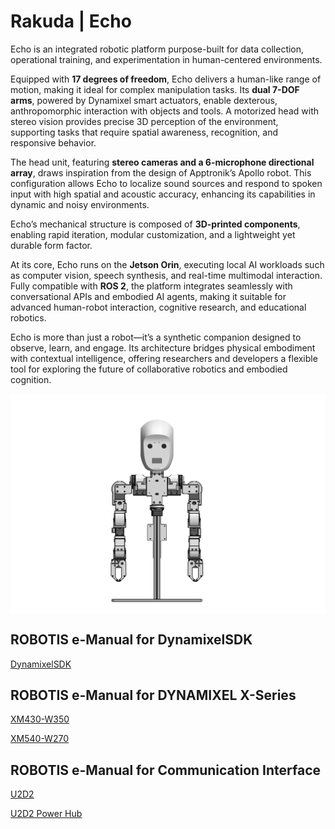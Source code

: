 # Rakuda | Echo

Echo is an integrated robotic platform purpose-built for data collection, operational training, and experimentation in human-centered environments.

Equipped with **17 degrees of freedom**, Echo delivers a human-like range of motion, making it ideal for complex manipulation tasks. Its **dual 7-DOF arms**, powered by Dynamixel smart actuators, enable dexterous, anthropomorphic interaction with objects and tools. A motorized head with stereo vision provides precise 3D perception of the environment, supporting tasks that require spatial awareness, recognition, and responsive behavior.

The head unit, featuring **stereo cameras and a 6-microphone directional array**, draws inspiration from the design of Apptronik’s Apollo robot. This configuration allows Echo to localize sound sources and respond to spoken input with high spatial and acoustic accuracy, enhancing its capabilities in dynamic and noisy environments.

Echo’s mechanical structure is composed of **3D-printed components**, enabling rapid iteration, modular customization, and a lightweight yet durable form factor.

At its core, Echo runs on the **Jetson Orin**, executing local AI workloads such as computer vision, speech synthesis, and real-time multimodal interaction. Fully compatible with **ROS 2**, the platform integrates seamlessly with conversational APIs and embodied AI agents, making it suitable for advanced human-robot interaction, cognitive research, and educational robotics.

Echo is more than just a robot—it’s a synthetic companion designed to observe, learn, and engage. Its architecture bridges physical embodiment with contextual intelligence, offering researchers and developers a flexible tool for exploring the future of collaborative robotics and embodied cognition.


<img align="center" src="https://github.com/andreagavazzi/rakuda/blob/main/assets/IMG_0313.png"/>



## ROBOTIS e-Manual for DynamixelSDK
[DynamixelSDK](https://emanual.robotis.com/docs/en/software/dynamixel/dynamixel_sdk/overview/)

## ROBOTIS e-Manual for DYNAMIXEL X-Series
[XM430-W350](https://emanual.robotis.com/docs/en/dxl/x/xm430-w350/)

[XM540-W270](https://emanual.robotis.com/docs/en/dxl/x/xm540-w270/)

## ROBOTIS e-Manual for Communication Interface
[U2D2](https://emanual.robotis.com/docs/en/parts/interface/u2d2/)

[U2D2 Power Hub](https://emanual.robotis.com/docs/en/parts/interface/u2d2_power_hub/)
